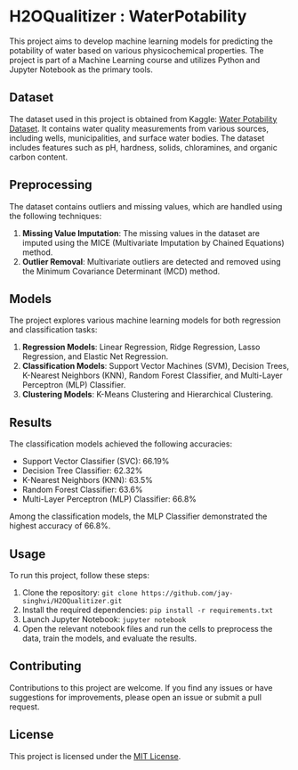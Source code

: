 # H2OQualitizer : WaterPotability

This project aims to develop machine learning models for predicting the potability of water based on various physicochemical properties. The project is part of a Machine Learning course and utilizes Python and Jupyter Notebook as the primary tools.

## Dataset

The dataset used in this project is obtained from Kaggle: [Water Potability Dataset](https://www.kaggle.com/datasets/adityakadiwal/water-potability). It contains water quality measurements from various sources, including wells, municipalities, and surface water bodies. The dataset includes features such as pH, hardness, solids, chloramines, and organic carbon content.

## Preprocessing

The dataset contains outliers and missing values, which are handled using the following techniques:

1. **Missing Value Imputation**: The missing values in the dataset are imputed using the MICE (Multivariate Imputation by Chained Equations) method.
2. **Outlier Removal**: Multivariate outliers are detected and removed using the Minimum Covariance Determinant (MCD) method.

## Models

The project explores various machine learning models for both regression and classification tasks:

1. **Regression Models**: Linear Regression, Ridge Regression, Lasso Regression, and Elastic Net Regression.
2. **Classification Models**: Support Vector Machines (SVM), Decision Trees, K-Nearest Neighbors (KNN), Random Forest Classifier, and Multi-Layer Perceptron (MLP) Classifier.
3. **Clustering Models**: K-Means Clustering and Hierarchical Clustering.

## Results

The classification models achieved the following accuracies:

- Support Vector Classifier (SVC): 66.19%
- Decision Tree Classifier: 62.32%
- K-Nearest Neighbors (KNN): 63.5%
- Random Forest Classifier: 63.6%
- Multi-Layer Perceptron (MLP) Classifier: 66.8%

Among the classification models, the MLP Classifier demonstrated the highest accuracy of 66.8%.

## Usage

To run this project, follow these steps:

1. Clone the repository: `git clone https://github.com/jay-singhvi/H2OQualitizer.git`
2. Install the required dependencies: `pip install -r requirements.txt`
3. Launch Jupyter Notebook: `jupyter notebook`
4. Open the relevant notebook files and run the cells to preprocess the data, train the models, and evaluate the results.

## Contributing

Contributions to this project are welcome. If you find any issues or have suggestions for improvements, please open an issue or submit a pull request.

## License

This project is licensed under the [MIT License](LICENSE).
